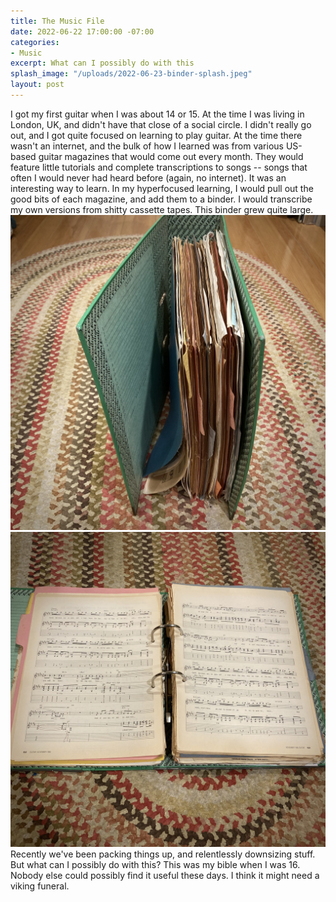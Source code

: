 ```yaml
---
title: The Music File
date: 2022-06-22 17:00:00 -07:00
categories:
- Music
excerpt: What can I possibly do with this
splash_image: "/uploads/2022-06-23-binder-splash.jpeg"
layout: post
---
```

I got my first guitar when I was about 14 or 15. At the time I was living in London, UK, and didn't have that close of a social circle. I didn't really go out, and I got quite focused on learning to play guitar.
At the time there wasn't an internet, and the bulk of how I learned was from various US-based guitar magazines that would come out every month. They would feature little tutorials and complete transcriptions to songs -- songs that often I would never had heard before (again, no internet). It was an interesting way to learn.
In my hyperfocused learning, I would pull out the good bits of each magazine, and add them to a binder. I would transcribe my own versions from shitty cassette tapes. This binder grew quite large.
![](/uploads/2022-06-23-binder-02.jpeg)![](/uploads/2022-06-23-binder-01.jpeg)
Recently we've been packing things up, and relentlessly downsizing stuff. But what can I possibly do with this? This was my bible when I was 16. Nobody else could possibly find it useful these days.
I think it might need a viking funeral.